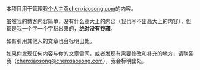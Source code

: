 本项目用于管理我[个人主页chenxiaosong.com](https://chenxiaosong.com/)的内容。

虽然我的博客内容简单，没有什么高大上的内容（我也写不出高大上的内容），但都是我一个字一个字敲出来的，**绝对没有抄袭**。

如有引用其他人的文章也会标明出处。

如果你发现任何内容与你的文章雷同，或者发现有需要修改和补充的地方，请联系我（<chenxiaosong@chenxiaosong.com>），我会标明出处。
